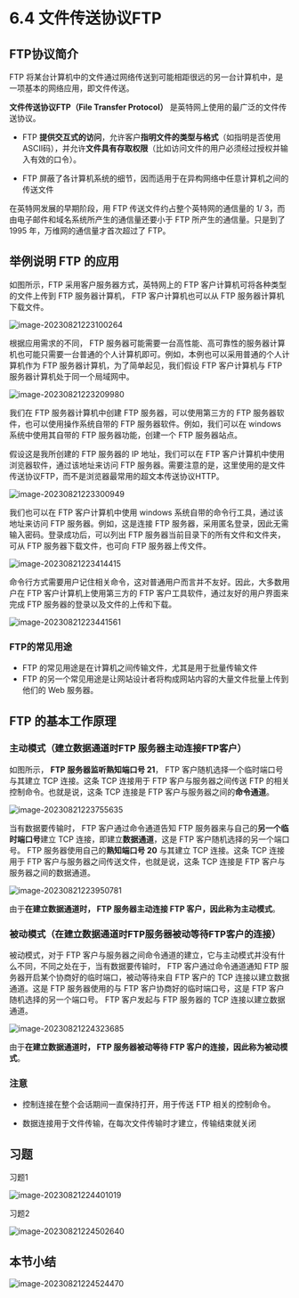 # 6.4 文件传送协议FTP

## FTP协议简介

 FTP 将某台计算机中的文件通过网络传送到可能相距很远的另一台计算机中，是一项基本的网络应用，即文件传送。 

**文件传送协议FTP（File Transfer Protocol）** 是英特网上使用的最广泛的文件传送协议。 

- FTP **提供交互式的访问**，允许客户**指明文件的类型与格式**（如指明是否使用ASCII码），并允许**文件具有存取权限**（比如访问文件的用户必须经过授权并输入有效的口令）。

- FTP 屏蔽了各计算机系统的细节，因而适用于在异构网络中任意计算机之间的传送文件

在英特网发展的早期阶段，用 FTP 传送文件约占整个英特网的通信量的 1/ 3，而由电子邮件和域名系统所产生的通信量还要小于 FTP 所产生的通信量。只是到了 1995 年，万维网的通信量才首次超过了 FTP。

## 举例说明 FTP 的应用

如图所示，FTP 采用客户服务器方式，英特网上的 FTP 客户计算机可将各种类型的文件上传到 FTP 服务器计算机， FTP 客户计算机也可以从 FTP 服务器计算机下载文件。

![image-20230821223100264](https://img.yatjay.top/md/image-20230821223100264.png)

根据应用需求的不同， FTP 服务器可能需要一台高性能、高可靠性的服务器计算机也可能只需要一台普通的个人计算机即可。例如，本例也可以采用普通的个人计算机作为 FTP 服务器计算机，为了简单起见，我们假设 FTP 客户计算机与 FTP 服务器计算机处于同一个局域网中。

![image-20230821223209980](https://img.yatjay.top/md/image-20230821223209980.png)

我们在 FTP 服务器计算机中创建 FTP 服务器，可以使用第三方的 FTP 服务器软件，也可以使用操作系统自带的 FTP 服务器软件。例如，我们可以在 windows 系统中使用其自带的 FTP 服务器功能，创建一个 FTP 服务器站点。

假设这是我所创建的 FTP 服务器的 IP 地址，我们可以在 FTP 客户计算机中使用浏览器软件，通过该地址来访问 FTP 服务器。需要注意的是，这里使用的是文件传送协议FTP，而不是浏览器最常用的超文本传送协议HTTP。

![image-20230821223300949](https://img.yatjay.top/md/image-20230821223300949.png)

我们也可以在 FTP 客户计算机中使用 windows 系统自带的命令行工具，通过该地址来访问 FTP 服务器。例如，这是连接 FTP 服务器，采用匿名登录，因此无需输入密码。登录成功后，可以列出 FTP 服务器当前目录下的所有文件和文件夹，可从 FTP 服务器下载文件，也可向 FTP 服务器上传文件。

![image-20230821223414415](https://img.yatjay.top/md/image-20230821223414415.png)

命令行方式需要用户记住相关命令，这对普通用户而言并不友好。因此，大多数用户在 FTP 客户计算机上使用第三方的 FTP 客户工具软件，通过友好的用户界面来完成 FTP 服务器的登录以及文件的上传和下载。

![image-20230821223441561](https://img.yatjay.top/md/image-20230821223441561.png)

### FTP的常见用途

- FTP 的常见用途是在计算机之间传输文件，尤其是用于批量传输文件
-  FTP 的另一个常见用途是让网站设计者将构成网站内容的大量文件批量上传到他们的 Web 服务器。

## FTP 的基本工作原理

### 主动模式（建立数据通道时FTP 服务器主动连接FTP客户）

如图所示， **FTP 服务器监听熟知端口号 21**， FTP 客户随机选择一个临时端口号与其建立 TCP 连接。这条 TCP 连接用于 FTP 客户与服务器之间传送 FTP 的相关控制命令。也就是说，这条 TCP 连接是 FTP 客户与服务器之间的**命令通道**。

![image-20230821223755635](https://img.yatjay.top/md/image-20230821223755635.png)

当有数据要传输时， FTP 客户通过命令通道告知 FTP 服务器来与自己的**另一个临时端口号**建立 TCP 连接，即建立**数据通道**，这是 FTP 客户随机选择的另一个端口号。 FTP 服务器使用自己的**熟知端口号 20** 与其建立 TCP 连接。这条 TCP 连接用于 FTP 客户与服务器之间传送文件，也就是说，这条 TCP 连接是 FTP 客户与服务器之间的数据通道。

![image-20230821223950781](https://img.yatjay.top/md/image-20230821223950781.png)

由于**在建立数据通道时， FTP 服务器主动连接 FTP 客户，因此称为主动模式**。

### 被动模式（在建立数据通道时FTP服务器被动等待FTP客户的连接）

被动模式，对于 FTP 客户与服务器之间命令通道的建立，它与主动模式并没有什么不同，不同之处在于，当有数据要传输时， FTP 客户通过命令通道通知 FTP 服务器开启某个协商好的临时端口，被动等待来自 FTP 客户的 TCP 连接以建立数据通道。这是 FTP 服务器使用的与 FTP 客户协商好的临时端口号，这是 FTP 客户随机选择的另一个端口号。 FTP 客户发起与 FTP 服务器的 TCP 连接以建立数据通道。

![image-20230821224323685](https://img.yatjay.top/md/image-20230821224323685.png)

由于**在建立数据通道时， FTP 服务器被动等待 FTP 客户的连接，因此称为被动模式**。

### 注意

- 控制连接在整个会话期间一直保持打开，用于传送 FTP 相关的控制命令。

- 数据连接用于文件传输，在每次文件传输时才建立，传输结束就关闭

## 习题

习题1

![image-20230821224401019](https://img.yatjay.top/md/image-20230821224401019.png)



习题2

![image-20230821224502640](https://img.yatjay.top/md/image-20230821224502640.png)

## 本节小结

![image-20230821224524470](https://img.yatjay.top/md/image-20230821224524470.png)

